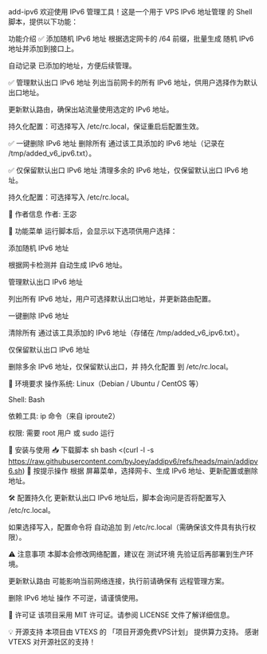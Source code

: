 add-ipv6
欢迎使用 IPv6 管理工具！这是一个用于 VPS IPv6 地址管理 的 Shell 脚本，提供以下功能：

功能介绍
✅ 添加随机 IPv6 地址
根据选定网卡的 /64 前缀，批量生成 随机 IPv6 地址并添加到接口上。

自动记录 已添加的地址，方便后续管理。

✅ 管理默认出口 IPv6 地址
列出当前网卡的所有 IPv6 地址，供用户选择作为默认出口地址。

更新默认路由，确保出站流量使用选定的 IPv6 地址。

持久化配置：可选择写入 /etc/rc.local，保证重启后配置生效。

✅ 一键删除 IPv6 地址
删除所有 通过该工具添加的 IPv6 地址（记录在 /tmp/added_v6_ipv6.txt）。

✅ 仅保留默认出口 IPv6 地址
清理多余的 IPv6 地址，仅保留默认出口 IPv6 地址。

持久化配置：可选择写入 /etc/rc.local。

📌 作者信息
作者: 王宓

📌 功能菜单
运行脚本后，会显示以下选项供用户选择：

添加随机 IPv6 地址

根据网卡检测并 自动生成 IPv6 地址。

管理默认出口 IPv6 地址

列出所有 IPv6 地址，用户可选择默认出口地址，并更新路由配置。

一键删除 IPv6 地址

清除所有 通过该工具添加的 IPv6 地址（存储在 /tmp/added_v6_ipv6.txt）。

仅保留默认出口 IPv6 地址

删除多余 IPv6 地址，仅保留默认出口，并 持久化配置 到 /etc/rc.local。

📌 环境要求
操作系统: Linux（Debian / Ubuntu / CentOS 等）

Shell: Bash

依赖工具: ip 命令（来自 iproute2）

权限: 需要 root 用户 或 sudo 运行

🚀 安装与使用
📥 下载脚本
sh
bash <(curl -l -s https://raw.githubusercontent.com/byJoey/addipv6/refs/heads/main/addipv6.sh)
📌 按提示操作
根据 屏幕菜单，选择网卡、生成 IPv6 地址、更新配置或删除地址。

🛠 配置持久化
更新默认出口 IPv6 地址后，脚本会询问是否将配置写入 /etc/rc.local。

如果选择写入，配置命令将 自动追加 到 /etc/rc.local（需确保该文件具有执行权限）。

⚠️ 注意事项
本脚本会修改网络配置，建议在 测试环境 先验证后再部署到生产环境。

更新默认路由 可能影响当前网络连接，执行前请确保有 远程管理方案。

删除 IPv6 地址 操作 不可逆，请谨慎使用。

📜 许可证
该项目采用 MIT 许可证。请参阅 LICENSE 文件了解详细信息。

💡 开源支持
本项目由 VTEXS 的 「项目开源免费VPS计划」 提供算力支持。 感谢 VTEXS 对开源社区的支持！
